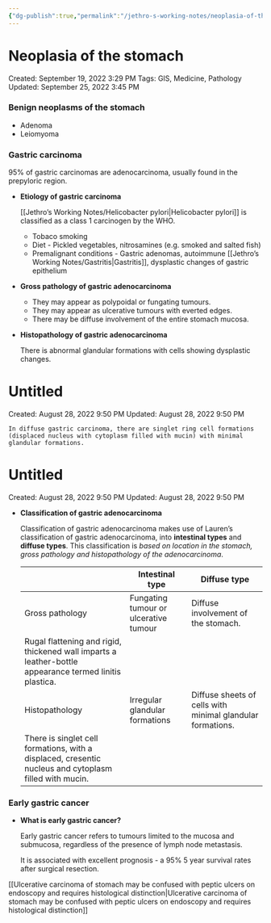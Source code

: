 ```yaml
---
{"dg-publish":true,"permalink":"/jethro-s-working-notes/neoplasia-of-the-stomach/","dgPassFrontmatter":true}
---
```



# Neoplasia of the stomach

Created: September 19, 2022 3:29 PM
Tags: GIS, Medicine, Pathology
Updated: September 25, 2022 3:45 PM

### Benign neoplasms of the stomach

- Adenoma
- Leiomyoma

### Gastric carcinoma

95% of gastric carcinomas are adenocarcinoma, usually found in the prepyloric region.

- **Etiology of gastric carcinoma**
    
    [[Jethro’s Working Notes/Helicobacter pylori\|Helicobacter pylori]] is classified as a class 1 carcinogen by the WHO.
    
    - Tobaco smoking
    - Diet - Pickled vegetables, nitrosamines (e.g. smoked and salted fish)
    - Premalignant conditions - Gastric adenomas, autoimmune [[Jethro’s Working Notes/Gastritis\|Gastritis]], dysplastic changes of gastric epithelium
- **Gross pathology of gastric adenocarcinoma**
    - They may appear as polypoidal or fungating tumours.
    - They may appear as ulcerative tumours with everted edges.
    - There may be diffuse involvement of the entire stomach mucosa.
- **Histopathology of gastric adenocarcinoma**
    
    There is abnormal glandular formations with cells showing dysplastic changes. 
    
    
<div class="transclusion internal-embed is-loaded"><div class="markdown-embed">





# Untitled

Created: August 28, 2022 9:50 PM
Updated: August 28, 2022 9:50 PM

</div></div>

    
    In diffuse gastric carcinoma, there are singlet ring cell formations (displaced nucleus with cytoplasm filled with mucin) with minimal glandular formations.
    
    
<div class="transclusion internal-embed is-loaded"><div class="markdown-embed">





# Untitled

Created: August 28, 2022 9:50 PM
Updated: August 28, 2022 9:50 PM

</div></div>

    
- **Classification of gastric adenocarcinoma**
    
    Classification of gastric adenocarcinoma makes use of Lauren’s classification of gastric adenocarcinoma, into **intestinal types** and **diffuse types**. This classification is *based on location in the stomach, gross pathology and histopathology of the adenocarcinoma*.
    
    |  | Intestinal type | Diffuse type |
    | --- | --- | --- |
    | Gross pathology | Fungating tumour or ulcerative tumour | Diffuse involvement of the stomach.
    Rugal flattening and rigid, thickened wall imparts a leather-bottle appearance termed linitis plastica. |
    | Histopathology | Irregular glandular formations  | Diffuse sheets of cells with minimal glandular formations.
    There is singlet cell formations, with a displaced, cresentic nucleus and cytoplasm filled with mucin. |

### Early gastric cancer

- **What is early gastric cancer?**
    
    Early gastric cancer refers to tumours limited to the mucosa and submucosa, regardless of the presence of lymph node metastasis.
    
    It is associated with excellent prognosis - a 95% 5 year survival rates after surgical resection.
    

[[Ulcerative carcinoma of stomach may be confused with peptic ulcers on endoscopy and requires histological distinction\|Ulcerative carcinoma of stomach may be confused with peptic ulcers on endoscopy and requires histological distinction]]